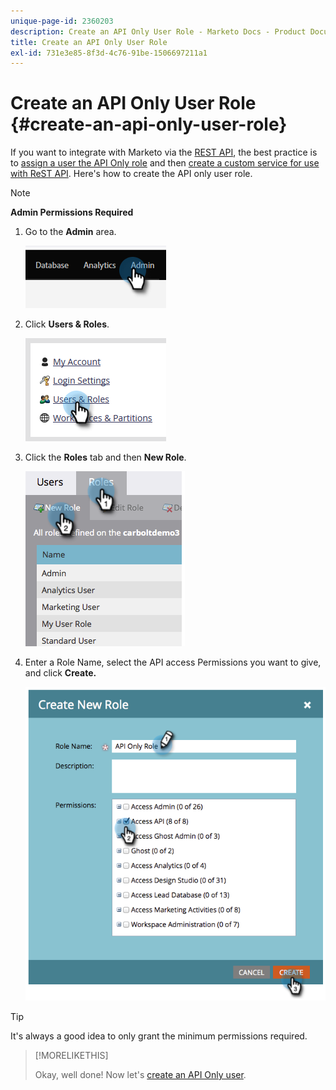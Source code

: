 ```yaml
---
unique-page-id: 2360203
description: Create an API Only User Role - Marketo Docs - Product Documentation
title: Create an API Only User Role
exl-id: 731e3e85-8f3d-4c76-91be-1506697211a1
---
```

# Create an API Only User Role {#create-an-api-only-user-role}

If you want to integrate with Marketo via the [REST API](https://developers.marketo.com/documentation/rest/), the best practice is to [assign a user the API Only role](/help/marketo/product-docs/administration/users-and-roles/create-an-api-only-user.md) and then [create a custom service for use with ReST API](/help/marketo/product-docs/administration/additional-integrations/create-a-custom-service-for-use-with-rest-api.md). Here's how to create the API only user role.

>[!NOTE]
>
>**Admin Permissions Required**

1. Go to the **Admin** area.

   ![](assets/create-an-api-only-user-role-1.png)

1. Click **Users & Roles**.

   ![](assets/create-an-api-only-user-role-2.png)

1. Click the **Roles** tab and then **New Role**.

   ![](assets/create-an-api-only-user-role-3.png)

1. Enter a Role Name, select the API access Permissions you want to give, and click **Create.**

   ![](assets/create-an-api-only-user-role-4.png)

>[!TIP]
>
>It's always a good idea to only grant the minimum permissions required.

>[!MORELIKETHIS]
>
>Okay, well done! Now let's [create an API Only user](/help/marketo/product-docs/administration/users-and-roles/create-an-api-only-user.md).
